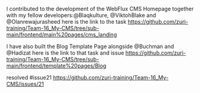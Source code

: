 I contributed to the development of the WebFlux CMS Homepage together with my fellow developers:@Blaqkulture, @ViktohBlake and @Olanrewajurasheed
here is the link to the task https://github.com/zuri-training/Team-16_My-CMS/tree/sub-main/frontend/main%20pages/cms_landing


I have also built the Blog Template Page alongside @Buchman and @Hadizat
here is the link to that task and issue https://github.com/zuri-training/Team-16_My-CMS/tree/sub-main/frontend/template%20pages/Blog

resolved #issue21 https://github.com/zuri-training/Team-16_My-CMS/issues/21
